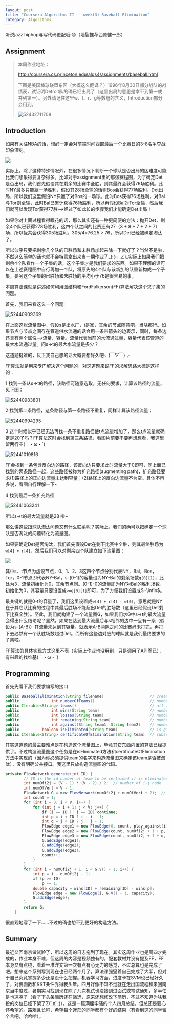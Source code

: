 ```yaml
---
layout: post
title: "Coursera Algorithms II —— week(3) Baseball Elimination"
category: Algorithms
---
```


听说jazz hiphop与写代码更配哦::smile:（墙裂推荐西原健一郎）

## Assignment

> 本周作业地址：
>
> http://coursera.cs.princeton.edu/algs4/assignments/baseball.html
>
> 下图是美国棒球联盟东区（大概这么翻译？）1996年8月30日部分战队的战绩表，试证明Detroit队的确已经出局了（这里出局的意思是拿不到第一或并列第一）。另外请记住这里w、l、r、g等数组的含义，Introduction部分会用到。
>
> ![52432711708](https://mmbiz.qpic.cn/mmbiz_png/ickltPAryrfYH0iaZKru8P7282yL8sMj7jTwxicsXibtt7yRWia8zkoMq7rM0a2QtXPoCyIMSAMYB8XFcjjwqP2TibTw/0?wx_fmt=png)

## Introduction

如果有关注NBA的话，想必一定会对前端时间西部最后一个比赛日的3-8名争夺战印象深刻。

![](https://mmbiz.qpic.cn/mmbiz_jpg/ickltPAryrfYH0iaZKru8P7282yL8sMj7jHlpsVFj3BibIZhR8Zkq7cNKoEKp7Xcia5m7PHkblC7svdEwHu09pmKlw/0?wx_fmt=jpeg)

实际上，除了这种特殊情况外，在很多情况下判断一个球队是否出局的困难度可能比我们想象得要复杂得多。比如对于assignment里的那张赛程图，为了确定Det是否出局，我们首先假设其在剩余的比赛中全胜，则其最终会获得76场胜利。此时NY最多只能赢一场胜利，假设其28场全输的话则Bos会获得77场胜利，Det出局，所以我们这里假设NY只赢了对Bos的一场球。此时Bos获得76场胜利，对Bal与Tor则全输，此时Bal已累计获得76场胜利，所以再假设Bal对Tor全输，然后我们就可以发现Tor获得77胜—>经过了如此长的步骤我们才能确定Det出局！

如果你对上面过程看得眼花的话，那么其实还有一种更简便的方法：抛开Det，剩余4个队已获得278场胜利，这四个队之间的比赛还有27（3 + 8 + 7 + 2 + 7）场，所以拢共会获得305场胜利。305/4=76.25 > 76，所以Det已经被确定淘汰了。

所以似乎只要把剩余几个队的已胜场和未胜场加起来除一下就好了？当然不是啦，不然这么简单的话也就不会特意拿出来当一期作业了\_(:з」∠)\_实际上如果我们把剩余4个队看作一个子集的话，这个子集才是我们要求的东西。如果不理解的话可以在上述赛程图中自行再加一个队，将原先的4个队与该新加的队重新构成一个子集，要另这个子集的已胜场和未胜场的平均小于76是很容易的事。

本周算法课就是讲述如何利用图结构和FordFulkerson(FF)算法解决这个求子集的问题。

首先，我们来看这么一个问题:

![52440909369](https://mmbiz.qpic.cn/mmbiz_png/ickltPAryrfYH0iaZKru8P7282yL8sMj7j4815DTpM5RCmESrCppVggkZs7NTSzklefQbbEyiaJgtO6fh0AjqK2fQ/0?wx_fmt=png)

在上面这张流量图中，假设s是出水厂，t是家，其余的节点随意吧，当啥都行。如果节点与节点之间存在管道供水流通的话会用一条带箭头的边表示，同时，每条边还具有两个属性—>流量、容量。流量代表当前的水流通过量，容量代表该管道的最大水流通过量。问s->t的最大水流量是多少？

这道题挺难的，反正我自己想的话大概要想好久吧╮(￣▽￣)╭

FF算法就是用来专门解决这个问题的，对这道题来说FF的求解思路大概是这样的：

1 找到一条从s->t的路径，该路径可随意选取，无任何要求，计算该路径的流量，见下图；

![52440983801](https://mmbiz.qpic.cn/mmbiz_png/ickltPAryrfYH0iaZKru8P7282yL8sMj7jy7LiaicObM5zMkCyu0xoEUicI3xx9icHWRjIPUtTbTqiaafuWn2VehjMibbA/0?wx_fmt=png)

2 找到第二条路径，这条路径与第一条路径不重复，同样计算该路径流量；

![52440994295](https://mmbiz.qpic.cn/mmbiz_png/ickltPAryrfYH0iaZKru8P7282yL8sMj7jOhFEAYIsS7RG3OCc8XNpdS5epqhZf3rTJzGwEEFqUBSNicScu6Lyqvg/0?wx_fmt=png)

3 这个时候似乎已经无法再找一条不重复路径使t点流量增加了，那么t点流量就确定是20了吗？FF算法这时会找到第三条路径，看图片前要不要再想想看，我这里留两行空(｀・ω・´)





![52441019816](https://mmbiz.qpic.cn/mmbiz_png/ickltPAryrfYH0iaZKru8P7282yL8sMj7jj1TG75bzOjzZzBIMPdctByDLTIxGgSoNIYfic6zxOFJaANp8DpsfIgA/0?wx_fmt=png)

FF会找到一条包含反向边的路径，该反向边只要求此时流量大于0即可，同上面已找到的两条路径一起，这些路径被称为扩充路径(augmenting path)，扩充路径要求(1)路径上的正向边流量未达到容量；(2)路径上的反向边流量不为空。具体不再多说，看图自行理解一下~

4 找到最后一条扩充路径

![52441063241](https://mmbiz.qpic.cn/mmbiz_png/ickltPAryrfYH0iaZKru8P7282yL8sMj7j60wQe3rBK3mwJGb9GicgbD4icekJnJibZmspicPIcjyCiaBicaadibawCdIQw/0?wx_fmt=png)

所以s->t的最大流量就是28 啦~



那么讲这些跟球队淘汰问题又有什么联系呢？实际上，我们的确可以把确定一个球队是否淘汰的问题转化为流量图。

如果要确定Det是否淘汰，我们首先假设Det在剩下比赛中全胜，则其最终胜场为`w[4] + r[4]`，然后我们可以对剩余四个队建立如下流量图：

![](https://mmbiz.qpic.cn/mmbiz_png/ickltPAryrfYH0iaZKru8P7282yL8sMj7jUFKXaVDaVEJ0D48TicqIqvlIvib5ucKDD8nuQHmTxjgY3gBd9WrKH9xA/0?wx_fmt=png)

其中s、t节点为虚设节点，0、1、2、3这四个节点分别代表NY，Bal，Bos，Tor，0-1节点即代表NY-Bal，s-(0-1)的容量设为NY-Bal的剩余场数`g[0][1]`，此处为3，流量初始化为0，其余节点同。(0-1)-0的流量即为NY对Bal的胜利场数，初始化为0，其容量只要设置成`>=g[0][1]`即可，为了方便我们设置成$+\infin$。

最关键的就是0-t的容量了，我们这里设置成`w[4] + r[4] - w[0]`，意思就是NY在于其它队比赛的过程中其最后胜场不能超出Det的胜场数（这里已经假设Det剩下比赛全胜）。至此，我们就构建了一个流量图G，如果我们求G中s->t的最大流量会得出什么结论呢？显然，如果在达到最大流量后与s相邻的边中一旦有一条（假设为s-(A-B)）其流量未达到其容量，就表示A-B两队之间的比赛尚未打完，再打下去必然有一个队胜场数超过Det。而所有这些边对应的球队就是我们最终要求的子集啦。

FF算法的具体实现方式这里不表（实际上作业也没用到，只是调用了API而已），有兴趣的找维基(｀・ω・´)

## Programming

首先先看下我们要求编写的接口

```java
public BaseballElimination(String filename)                    // create a baseball division from given filename in format specified below
public              int numberOfTeams()                        // number of teams
public Iterable<String> teams()                                // all teams
public              int wins(String team)                      // number of wins for given team
public              int losses(String team)                    // number of losses for given team
public              int remaining(String team)                 // number of remaining games for given team
public              int against(String team1, String team2)    // number of remaining games between team1 and team2
public          boolean isEliminated(String team)              // is given team eliminated?
public Iterable<String> certificateOfElimination(String team)  // subset R of teams that eliminates given team; null if not eliminated
```

其实这道题的最主要难点是在构造这个流量图上，毕竟其它东西内置的算法已经提供了。不过构造流量图这个任务是在isElinimated方法和certificateOfElimination方法中实现的（因为你必须提供team的名字来构造流量图来确定该team是否被淘汰），没有明确公共接口。我这里只放构造流量图的代码。

```java
private FlowNetwork generate(int ID) {  
        // ID is the id number of team to be certained if is eliminated
        int numOfi2j = (V - 1) * (V - 2) / 2;  // number of i-j node
        int numOfVert = V - 1;
        FlowNetwork G = new FlowNetwork(numOfi2j + numOfVert + 2);  // don't forget s and t
        int count = 1;
        for (int i = 0; i < V; i++) {
            for (int j = i + 1; j < V; j++) {
                if (i == ID || j == ID) continue;
                int p = i < ID ? i : i - 1;
                int q = j < ID ? j : j - 1;
                FlowEdge edge1 = new FlowEdge(0, count, play_against[i][j]);
                FlowEdge edge2 = new FlowEdge(count, numOfi2j + 1 + p, Double.POSITIVE_INFINITY);
                FlowEdge edge3 = new FlowEdge(count, numOfi2j + 1 + q, Double.POSITIVE_INFINITY);
                G.addEdge(edge1);
                G.addEdge(edge2);
                G.addEdge(edge3);
                count++;
            }
        }
        for (int i = numOfi2j + 1; i < G.V() - 1; i++) {
            int p = i - numOfi2j - 1;
            if (p >= ID)
                p += 1;
            double capacity = wins[ID] + remaining[ID] - wins[p];
            FlowEdge edge = new FlowEdge(i, G.V() - 1, capacity);
            G.addEdge(edge);
        }
        return G;
    }
```

很直观地写了一下......不过的确也想不到更好的构造方法。

## Summary

最近又回南京做试验了，所以这周的日志拖到了现在。其实这周作业也是周四才完成的，作业本身不难，但这周的内容是视频独有的，配套教材并没有提及FF，FF本身又有点绕，看着一堆洋文第一次有点有心无力的感觉，不过总算也是完成了吧。想来这个系列写到现在也已经两个月了，算法课强逼着自己完成了大半，但对于自己究竟掌握多少还是没什么把握。机器学习方面，进度卡在SVM也已经好久了，对偶函数和KKT条件秀得我头晕。四月好像不知不觉就在走出国流程和来回南京当中度过，暑期实习找到现在除了几次机试也没接到过面试或笔试通知，多半怕是也凉凉了（看了下头条简历还在筛选，原来还想修改下简历，不过不知道为啥我投的岗位已经下架了Σ(ﾟдﾟ;)）。这是一篇满腹牢骚的个人四月总结，但总还是要心怀希望的。路艰且长吧，希望每个迷茫的同学都有个好的结果（有看到这的同学留个言吧，哈哈哈）。